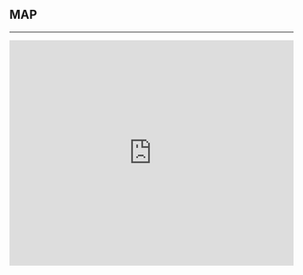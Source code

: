 ﻿## MAP
---
  <div class="maps">
<iframe src="https://www.google.com/maps/embed?pb=!1m18!1m12!1m3!1d3170.2629046477837!2d-121.91865460000001!3d37.3836144!2m3!1f0!2f0!3f0!3m2!1i1024!2i768!4f13.1!3m3!1m2!1s0x808fcbe1552b05e9%3A0x5567e6e71009a3ed!2sCityTeam+Ministries!5e0!3m2!1sen!2sus!4v1442883201279" width="100%" height="400" frameborder="0" style="border:0" allowfullscreen></iframe>

  </div>